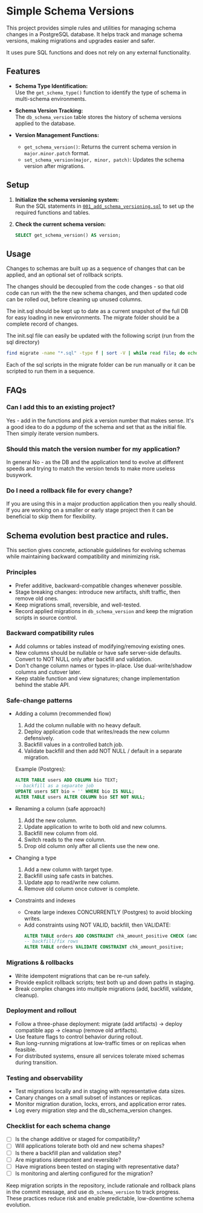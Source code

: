 # Simple Schema Versions

This project provides simple rules and utilities for managing schema changes in a PostgreSQL database. It helps track and manage schema versions, making migrations and upgrades easier and safer.

It uses pure SQL functions and does not rely on any external functionality.

## Features

- **Schema Type Identification:**  
  Use the `get_schema_type()` function to identify the type of schema in multi-schema environments.

- **Schema Version Tracking:**  
  The `db_schema_version` table stores the history of schema versions applied to the database.

- **Version Management Functions:**  
  - `get_schema_version()`: Returns the current schema version in `major.minor.patch` format.
  - `set_schema_version(major, minor, patch)`: Updates the schema version after migrations.

## Setup

1. **Initialize the schema versioning system:**  
   Run the SQL statements in [`001_add_schema_versioning.sql`](sql/migrate/0.1/001_add_schema_versioning.sql) to set up the required functions and tables.

2. **Check the current schema version:**  
   ```sql
   SELECT get_schema_version() AS version;
   ```

## Usage

Changes to schemas are built up as a sequence of changes that can be applied, and an optional set of rollback scripts.

The changes should be decoupled from the code changes - so that old code can run with the the new schema changes, and 
then updated code can be rolled out, before cleaning up unused columns.

The init.sql should be kept up to date as a current snapshot of the full DB for easy loading in new environments.
The migrate folder should be a complete record of changes.

The init.sql file can easily be updated with the following script (run from the sql directory)
```bash
find migrate -name "*.sql" -type f | sort -V | while read file; do echo "=== $file ===";  cat "$file"; done > init.sql
```

Each of the sql scripts in the migrate folder can be run manually or it can be scripted to run them in a sequence.


## FAQs
### Can I add this to an existing project?
Yes - add in the functions and pick a version number that makes sense.  It's a good idea to do a pgdump of the schema 
and set that as the initial file.  Then simply iterate version numbers.

### Should this match the version number for my application?
In general No - as the DB and the application tend to evolve at different speeds and trying to match the version
tends to make more useless busywork.

### Do I need a rollback file for every change?
If you are using this in a major production application then you really should.  If you are working on a smaller
or early stage project then it can be beneficial to skip them for flexibility.


## Schema evolution best practice and rules.

This section gives concrete, actionable guidelines for evolving schemas while maintaining backward compatibility and minimizing risk.

### Principles
- Prefer additive, backward-compatible changes whenever possible.
- Stage breaking changes: introduce new artifacts, shift traffic, then remove old ones.
- Keep migrations small, reversible, and well-tested.
- Record applied migrations in `db_schema_version` and keep the migration scripts in source control.

### Backward compatibility rules
- Add columns or tables instead of modifying/removing existing ones.
- New columns should be nullable or have safe server-side defaults. Convert to NOT NULL only after backfill and validation.
- Don't change column names or types in-place. Use dual-write/shadow columns and cutover later.
- Keep stable function and view signatures; change implementation behind the stable API.

### Safe-change patterns

- Adding a column (recommended flow)
  1. Add the column nullable with no heavy default.
  2. Deploy application code that writes/reads the new column defensively.
  3. Backfill values in a controlled batch job.
  4. Validate backfill and then add NOT NULL / default in a separate migration.

  Example (Postgres):
  ```sql
  ALTER TABLE users ADD COLUMN bio TEXT;
  -- backfill as a separate job
  UPDATE users SET bio = '' WHERE bio IS NULL;
  ALTER TABLE users ALTER COLUMN bio SET NOT NULL;
  ```

- Renaming a column (safe approach)
  1. Add the new column.
  2. Update application to write to both old and new columns.
  3. Backfill new column from old.
  4. Switch reads to the new column.
  5. Drop old column only after all clients use the new one.

- Changing a type
  1. Add a new column with target type.
  2. Backfill using safe casts in batches.
  3. Update app to read/write new column.
  4. Remove old column once cutover is complete.

- Constraints and indexes
  - Create large indexes CONCURRENTLY (Postgres) to avoid blocking writes.
  - Add constraints using NOT VALID, backfill, then VALIDATE:
    ```sql
    ALTER TABLE orders ADD CONSTRAINT chk_amount_positive CHECK (amount > 0) NOT VALID;
    -- backfill/fix rows
    ALTER TABLE orders VALIDATE CONSTRAINT chk_amount_positive;
    ```

### Migrations & rollbacks
- Write idempotent migrations that can be re-run safely.
- Provide explicit rollback scripts; test both up and down paths in staging.
- Break complex changes into multiple migrations (add, backfill, validate, cleanup).

### Deployment and rollout
- Follow a three-phase deployment: migrate (add artifacts) -> deploy compatible app -> cleanup (remove old artifacts).
- Use feature flags to control behavior during rollout.
- Run long-running migrations at low-traffic times or on replicas when feasible.
- For distributed systems, ensure all services tolerate mixed schemas during transition.

### Testing and observability
- Test migrations locally and in staging with representative data sizes.
- Canary changes on a small subset of instances or replicas.
- Monitor migration duration, locks, errors, and application error rates.
- Log every migration step and the db_schema_version changes.

### Checklist for each schema change
- [ ] Is the change additive or staged for compatibility?
- [ ] Will applications tolerate both old and new schema shapes?
- [ ] Is there a backfill plan and validation step?
- [ ] Are migrations idempotent and reversible?
- [ ] Have migrations been tested on staging with representative data?
- [ ] Is monitoring and alerting configured for the migration?

Keep migration scripts in the repository, include rationale and rollback plans in the commit message, and use `db_schema_version` to track progress. These practices reduce risk and enable predictable, low-downtime schema evolution.
